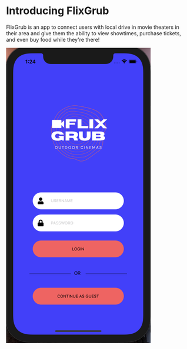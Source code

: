 # Introducing FlixGrub

FlixGrub is an app to connect users with local drive in movie theaters in their area and give them the ability to view showtimes, purchase tickets, and even buy food while they're there!

<img src="./images/homePage.png"></img>
